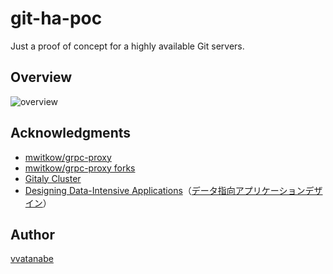 # git-ha-poc

Just a proof of concept for a highly available Git servers.

## Overview

![overview](https://cacoo.com/diagrams/9BhTPbZUoMwmP1zp-7076D.png)

## Acknowledgments

- [mwitkow/grpc-proxy](https://github.com/mwitkow/grpc-proxy)
- [mwitkow/grpc-proxy forks](https://github.com/mwitkow/grpc-proxy/network/members)
- [Gitaly Cluster](https://docs.gitlab.com/ee/administration/gitaly/praefect.html)
- [Designing Data-Intensive Applications](https://www.oreilly.com/library/view/designing-data-intensive-applications/9781491903063/)（[データ指向アプリケーションデザイン](https://www.oreilly.co.jp/books/9784873118703/)）

## Author

[vvatanabe](https://github.com/vvatanabe)
